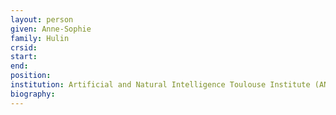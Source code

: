 ```yaml
---
layout: person
given: Anne-Sophie
family: Hulin
crsid: 
start: 
end:
position: 
institution: Artificial and Natural Intelligence Toulouse Institute (ANITI- France) and University of Ottawa
biography: 
---
```



